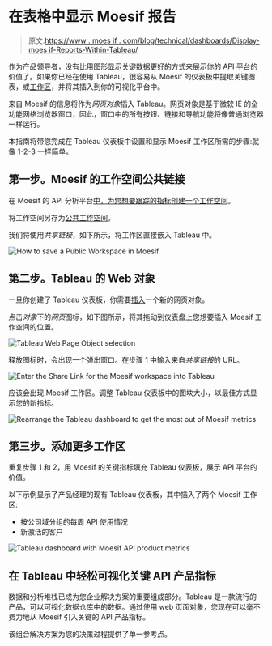# 在表格中显示 Moesif 报告

> 原文:[https://www . moes if . com/blog/technical/dashboards/Display-moes if-Reports-Within-Tableau/](https://www.moesif.com/blog/technical/dashboards/Display-Moesif-Reports-Within-Tableau/)

作为产品领导者，没有比用图形显示关键数据更好的方式来展示你的 API 平台的价值了。如果你已经在使用 Tableau，很容易从 Moesif 的仪表板中提取关键图表，或[工作区](https://www.moesif.com/docs/api-dashboards/creating-a-dashboard/#definitions)，并将其插入到你的可视化平台中。

来自 Moesif 的信息将作为*网页对象*插入 Tableau。网页对象是基于微软 IE 的全功能网络浏览器窗口，因此，窗口中的所有按钮、链接和导航功能将像普通浏览器一样运行。

本指南将带您完成在 Tableau 仪表板中设置和显示 Moesif 工作区所需的步骤:就像 1-2-3 一样简单。

## 第一步。Moesif 的工作空间公共链接

在 Moesif 的 API 分析平台[中，为您想要跟踪的指标创建一个工作空间](https://www.moesif.com/docs/api-dashboards/creating-a-dashboard/)。

将工作空间另存为[公共工作空间](https://www.moesif.com/docs/api-dashboards/creating-a-dashboard/#public-workspaces)。

我们将使用*共享链接*，如下所示，将工作区直接嵌入 Tableau 中。

![How to save a Public Workspace in Moesif](../Images/c3eeac4323411c43df3dc1096d3b5a61.png)

## 第二步。Tableau 的 Web 对象

一旦你创建了 Tableau 仪表板，你需要[插入](https://help.tableau.com/current/pro/desktop/en-us/actions_dashboards.htm#interactively-display-a-web-page-in-a-dashboard-create-in-tableau-desktop)一个新的网页对象。

点击*对象*下的*网页*图标，如下图所示，将其拖动到仪表盘上您想要插入 Moesif 工作空间的位置。

![Tableau Web Page Object selection](../Images/b2202462be33ad27bc1e1979c2f82225.png)

释放图标时，会出现一个弹出窗口。在步骤 1 中输入来自*共享链接*的 URL。

![Enter the Share Link for the Moesif workspace into Tableau](../Images/bf760b433404fdceb5911e1fb0a1b794.png)

应该会出现 Moesif 工作区。调整 Tableau 仪表板中的图块大小，以最佳方式显示您的新指标。

![Rearrange the Tableau dashboard to get the most out of Moesif metrics](../Images/1056f36175bc99641d3ee84a99bfc1be.png)

## 第三步。添加更多工作区

重复步骤 1 和 2，用 Moesif 的关键指标填充 Tableau 仪表板，展示 API 平台的价值。

以下示例显示了产品经理的现有 Tableau 仪表板，其中插入了两个 Moesif 工作区:

*   按公司域分组的每周 API 使用情况
*   新激活的客户

![Tableau dashboard with Moesif API product metrics](../Images/613412934d09f76853a7b162239f1177.png)

## 在 Tableau 中轻松可视化关键 API 产品指标

数据和分析堆栈已成为您企业解决方案的重要组成部分。Tableau 是一款流行的产品，可以可视化数据仓库中的数据。通过使用 web 页面对象，您现在可以毫不费力地从 Moesif 引入关键的 API 产品指标。

该组合解决方案为您的决策过程提供了单一参考点。